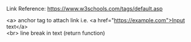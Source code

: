 Link Reference: <https://www.w3schools.com/tags/default.asp>

\<a>  anchor tag to attach link i.e. \<a href="https://example.com">Input text\</a>  
\<br> line break in text (return function)

